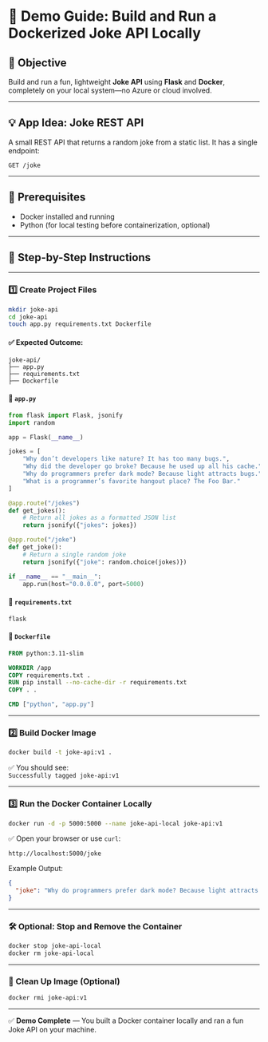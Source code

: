 
# 🐋 Demo Guide: Build and Run a Dockerized Joke API Locally

## 🎯 Objective

Build and run a fun, lightweight **Joke API** using **Flask** and **Docker**, completely on your local system—no Azure or cloud involved.

---

## 💡 App Idea: **Joke REST API**

A small REST API that returns a random joke from a static list. It has a single endpoint:

```
GET /joke
```

---

## 🧭 Prerequisites

- Docker installed and running
- Python (for local testing before containerization, optional)

---

## 👣 Step-by-Step Instructions

---

### 1️⃣ Create Project Files

```bash
mkdir joke-api
cd joke-api
touch app.py requirements.txt Dockerfile
```
#### ✅ Expected Outcome:

```
joke-api/
├── app.py
├── requirements.txt
├── Dockerfile
```

#### 🔹 `app.py`

```python
from flask import Flask, jsonify
import random

app = Flask(__name__)

jokes = [
    "Why don’t developers like nature? It has too many bugs.",
    "Why did the developer go broke? Because he used up all his cache.",
    "Why do programmers prefer dark mode? Because light attracts bugs.",
    "What is a programmer’s favorite hangout place? The Foo Bar."
]

@app.route("/jokes")
def get_jokes():
    # Return all jokes as a formatted JSON list
    return jsonify({"jokes": jokes})

@app.route("/joke")
def get_joke():
    # Return a single random joke
    return jsonify({"joke": random.choice(jokes)})

if __name__ == "__main__":
    app.run(host="0.0.0.0", port=5000)
```

#### 🔹 `requirements.txt`

```
flask
```

#### 🔹 `Dockerfile`

```Dockerfile
FROM python:3.11-slim

WORKDIR /app
COPY requirements.txt .
RUN pip install --no-cache-dir -r requirements.txt
COPY . .

CMD ["python", "app.py"]
```

---

### 2️⃣ Build Docker Image

```bash
docker build -t joke-api:v1 .
```

✅ You should see:  
`Successfully tagged joke-api:v1`

---

### 3️⃣ Run the Docker Container Locally

```bash
docker run -d -p 5000:5000 --name joke-api-local joke-api:v1
```

✅ Open your browser or use `curl`:

```
http://localhost:5000/joke
```

Example Output:

```json
{
  "joke": "Why do programmers prefer dark mode? Because light attracts bugs."
}
```

---

### 🛠️ Optional: Stop and Remove the Container

```bash
docker stop joke-api-local
docker rm joke-api-local
```

---

### 🧼 Clean Up Image (Optional)

```bash
docker rmi joke-api:v1
```

---

✅ **Demo Complete** — You built a Docker container locally and ran a fun Joke API on your machine.
